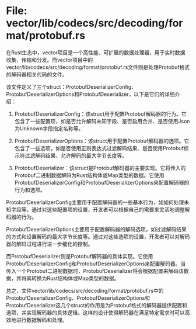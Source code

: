 # File: vector/lib/codecs/src/decoding/format/protobuf.rs

在Rust生态中，vector项目是一个高性能、可扩展的数据处理器，用于实时数据收集、传输和分发。而vector项目中的vector/lib/codecs/src/decoding/format/protobuf.rs文件则是处理Protobuf格式的解码器相关代码的文件。

该文件定义了三个struct：ProtobufDeserializerConfig、ProtobufDeserializerOptions和ProtobufDeserializer，以下是它们的详细介绍：

1. ProtobufDeserializerConfig：该struct用于配置Protobuf解码器的行为。它包含了一些配置项，如是否允许解码未知字段、是否启用合并、是否使用Json为Unknown字段指定名称等。

2. ProtobufDeserializerOptions：该struct用于配置Protobuf解码器的选项。它包含了一些选项，如是否使用正则表达式过滤解码结果、是否使用Protobuf标示符过滤解码结果、允许解码的最大字节长度等。

3. ProtobufDeserializer：该struct是Protobuf解码器的主要实现。它将传入的Protobuf二进制数据解码为Rust结构体或Map类型的数据。它使用ProtobufDeserializerConfig和ProtobufDeserializerOptions来配置解码器的行为和选项。

ProtobufDeserializerConfig主要用于配置解码器的一些基本行为，如如何处理未知字段等。通过对这些配置项的设置，开发者可以根据自己的需要来灵活地调整解码器的行为。

ProtobufDeserializerOptions主要用于配置解码器的解码选项，如过滤解码结果的方式和设置解码的最大字节长度等。通过对这些选项的设置，开发者可以对解码器的解码过程进行进一步细化的控制。

而ProtobufDeserializer则是Protobuf解码器的具体实现。它使用ProtobufDeserializerConfig和ProtobufDeserializerOptions来配置解码器。当传入一个Protobuf二进制数据时，ProtobufDeserializer将会根据配置来解码该数据，并将其转换为Rust结构体或Map类型的数据。

总之，文件vector/lib/codecs/src/decoding/format/protobuf.rs中的ProtobufDeserializerConfig、ProtobufDeserializerOptions和ProtobufDeserializer这几个struct的作用是为Protobuf格式的解码器提供配置和选项，并实现解码器的具体逻辑。这样的设计使得解码器在满足特定需求时可以高效地进行数据解码和处理。


